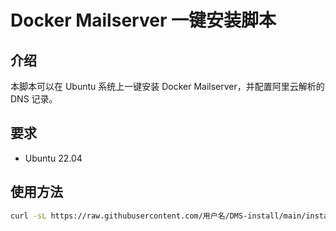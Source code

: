 # Docker Mailserver 一键安装脚本

## 介绍

本脚本可以在 Ubuntu 系统上一键安装 Docker Mailserver，并配置阿里云解析的 DNS 记录。

## 要求

- Ubuntu 22.04

## 使用方法
```bash
curl -sL https://raw.githubusercontent.com/用户名/DMS-install/main/install.sh | bash -s -- 域名 IP 阿里云AccessKeyID 阿里云AccessKeySecret 默认发件人名称
```